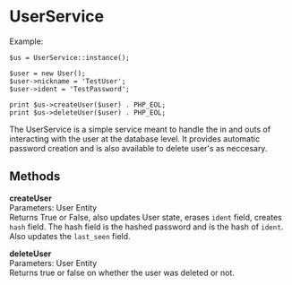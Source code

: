 UserService
========================================================================

Example:

	$us = UserService::instance();
	
	$user = new User();
	$user->nickname = 'TestUser';
	$user->ident = 'TestPassword';
	
	print $us->createUser($user) . PHP_EOL;
	print $us->deleteUser($user) . PHP_EOL; 

The UserService is a simple service meant to handle the in and outs of 
interacting with the user at the database level. It provides automatic
password creation and is also available to delete user's as neccesary.

Methods
------------------------------------------------------------------------


**createUser**  
Parameters: User Entity  
Returns True or False, also updates User state, erases `ident` field, 
creates `hash` field. The hash field is the hashed password and is the 
hash of `ident`. Also updates the `last_seen` field.


**deleteUser**  
Parameters: User Entity  
Returns true or false on whether the user was deleted or not.


